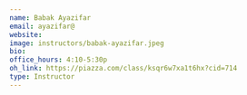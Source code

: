 ```yaml
---
name: Babak Ayazifar
email: ayazifar@
website: 
image: instructors/babak-ayazifar.jpeg
bio: 
office_hours: 4:10-5:30p
oh_link: https://piazza.com/class/ksqr6w7xa1t6hx?cid=714
type: Instructor
---
```

